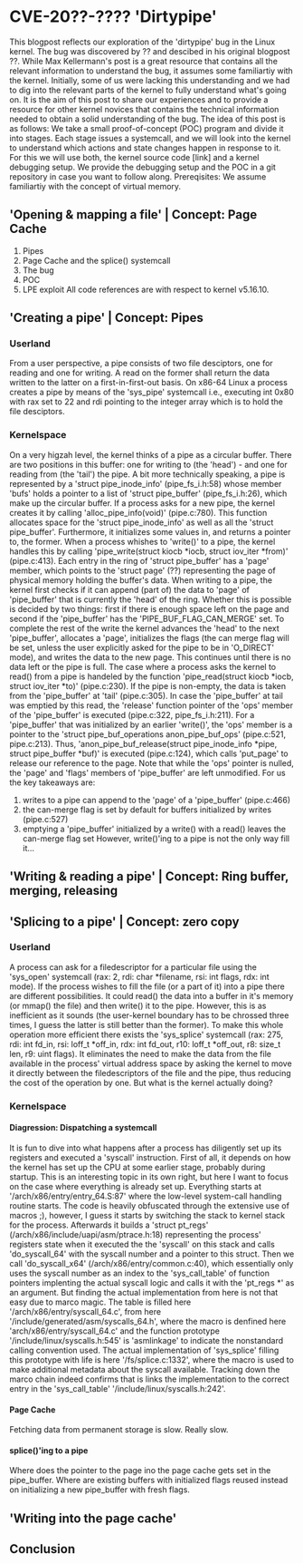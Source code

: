 # CVE-20??-???? 'Dirtypipe'
This blogpost reflects our exploration of the 'dirtypipe' bug in the Linux kernel. The bug was discovered by ?? and descibed in his original blogpost ??. 
While Max Kellermann's post is a great resource that contains all the relevant information to understand the bug, it assumes some familiartiy with the kernel. Initially, some of us were lacking this understanding and we had to dig into the relevant parts of the kernel to fully understand what's going on. It is the aim of this post to share our experiences and to provide a resource for other kernel novices that contains the technical information needed to obtain a solid understanding of the bug.
The idea of this post is as follows: We take a small  proof-of-concept (POC) program and divide it into stages. Each stage issues a systemcall, and we will look into the kernel to understand which actions and state changes happen in response to it. For this we will use both, the kernel source code [link] and a kernel debugging setup. We provide the debugging setup and the POC in a git repository in case you want to follow along.
Prereqisites: We assume familiartiy with the concept of virtual memory.
## 'Opening & mapping a file' | Concept: Page Cache
1. Pipes
2. Page Cache and the splice() systemcall
4. The bug
5. POC
6. LPE exploit
All code references are with respect to kernel v5.16.10.

## 'Creating a pipe' | Concept: Pipes
### Userland
From a user perspective, a pipe consists of two file desciptors, one for reading and one for writing. A read on the former shall return the data written to the latter on a first-in-first-out basis. On x86-64 Linux a process creates a pipe by means of the 'sys_pipe' systemcall i.e., executing int 0x80 with rax set to 22 and rdi pointing to the integer array which is to hold the file desciptors.

### Kernelspace
On a very higzah level, the kernel thinks of a pipe as a circular buffer. There are two positions in this buffer: one for writing to (the 'head') - and one for reading from (the 'tail') the pipe.
A bit more technically speaking, a pipe is represented by a 'struct pipe_inode_info' (pipe_fs_i.h:58) whose member 'bufs' holds a pointer to a list of 'struct pipe_buffer' (pipe_fs_i.h:26), which make up the circular buffer. If a process asks for a new pipe, the kernel creates it by calling 'alloc_pipe_info(void)' (pipe.c:780). This function allocates space for the 'struct pipe_inode_info' as well as all the 'struct pipe_buffer'. Furthermore, it initializes some values in, and returns a pointer to, the former.
When a process whishes to 'write()' to a pipe, the kernel handles this by calling 'pipe_write(struct kiocb *iocb, struct iov_iter *from)' (pipe.c:413). Each entry in the ring of 'struct pipe_buffer' has a 'page' member, which points to the 'struct page' (??) representing the page of physical memory holding the buffer's data. When writing to a pipe, the kernel first checks if it can append (part of) the data to 'page' of 'pipe_buffer' that is currently the 'head' of the ring. Whether this is possible is decided by two things: first if there is enough space left on the page and second if the 'pipe_buffer' has the 'PIPE_BUF_FLAG_CAN_MERGE' set. To complete the rest of the write the kernel advances the 'head' to the next 'pipe_buffer', allocates a 'page', initializes the flags (the can merge flag will be set, unless the user explicitly asked for the pipe to be in 'O_DIRECT' mode), and writes the data to the new page. This continues until there is no data left or the pipe is full.
The case where a process asks the kernel to read() from a pipe is handeled by the function 'pipe_read(struct kiocb *iocb, struct iov_iter *to)' (pipe.c:230). If the pipe is non-empty, the data is taken from the 'pipe_buffer' at 'tail' (pipe.c:305). In case the 'pipe_buffer' at tail was emptied by this read, the 'release' function pointer of the 'ops' member of the 'pipe_buffer' is executed (pipe.c:322, pipe_fs_i.h:211). For a 'pipe_buffer' that was initialized by an earlier 'write()', the 'ops' member is a pointer to the 'struct pipe_buf_operations anon_pipe_buf_ops' (pipe.c:521, pipe.c:213). Thus, 'anon_pipe_buf_release(struct pipe_inode_info *pipe, struct pipe_buffer *buf)' is executed (pipe.c:124), which calls 'put_page' to release our reference to the page. Note that while the 'ops' pointer is nulled, the 'page' and 'flags' members of 'pipe_buffer' are left unmodified.
For us the key takeaways are:
1. writes to a pipe can append to the 'page' of a 'pipe_buffer' (pipe.c:466)
2. the can-merge flag is set by default for buffers initialized by writes (pipe.c:527)
3. emptying a 'pipe_buffer' initialized by a write() with a read() leaves the can-merge flag set
However, write()'ing to a pipe is not the only way fill it...

## 'Writing & reading a pipe' | Concept: Ring buffer, merging, releasing
## 'Splicing to a pipe' | Concept: zero copy

### Userland
A process can ask for a filedescriptor for a particular file using the 'sys_open' systemcall (rax: 2, rdi: char *filename, rsi: int flags, rdx: int mode). If the process wishes to fill the file (or a part of it) into a pipe there are different possibilities. It could read() the data into a buffer in it's memory (or mmap() the file) and then write() it to the pipe. However, this is as inefficient as it sounds (the user-kernel boundary has to be chrossed three times, I guess the latter is still better than the former). To make this whole operation more efficient there exists the 'sys_splice' systemcall (rax: 275, rdi: int fd_in, rsi: loff_t *off_in, rdx: int fd_out, r10: loff_t *off_out, r8: size_t len, r9: uint flags). It eliminates the need to make the data from the file available in the process' virtual address space by asking the kernel to move it directly between the filedescriptors of the file and the pipe, thus reducing the cost of the operation by one. But what is the kernel actually doing?

### Kernelspace
#### Diagression: Dispatching a systemcall
It is fun to dive into what happens after a process has diligently set up its registers and executed a 'syscall' instruction. First of all, it depends on how the kernel has set up the CPU at some earlier stage, probably during startup. This is an interesting topic in its own right, but here I want to focus on the case where everything is already set up. Everything starts at '/arch/x86/entry/entry_64.S:87' where the low-level system-call handling routine starts. The code is heavily obfuscated through the extensive use of macros ;), however, I guess it starts by switching the stack to kernel stack for the process. Afterwards it builds a 'struct pt_regs' (/arch/x86/include/uapi/asm/ptrace.h:18) representing the process' registers state when it executed the the 'syscall' on this stack and calls 'do_syscall_64' with the syscall number and a pointer to this struct. Then we call 'do_syscall_x64' (/arch/x86/entry/common.c:40), which essentially only uses the syscall number as an index to the 'sys_call_table' of function pointers implenting the actual syscall logic and calls it with the 'pt_regs *' as an argument. But finding the actual implementation from here is not that easy due to marco magic. The table is filled here '/arch/x86/entry/syscall_64.c', from here '/include/generated/asm/syscalls_64.h', where the macro is denfined here 'arch/x86/entry/syscall_64.c' and the function prototype '/include/linux/syscalls.h:545' is 'asmlinkage' to indicate the nonstandard calling convention used. The actual implementation of 'sys_splice' filling this prototype with life is here '/fs/splice.c:1332', where the macro is used to make additional metadata about the syscall available. Tracking down the marco chain indeed confirms that is links the implementation to the correct entry in the 'sys_call_table' '/include/linux/syscalls.h:242'.

#### Page Cache
Fetching data from permanent storage is slow. Really slow.
#### splice()'ing to a pipe
Where does the pointer to the page ino the page cache gets set in the pipe_buffer. Where are existing buffers with initialized flags reused instead on initializing a new pipe_buffer with fresh flags.
## 'Writing into the page cache'
## Conclusion
